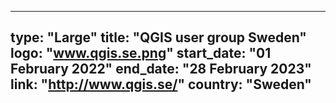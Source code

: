 
---
type: "Large"
title: "QGIS user group Sweden"
logo: "www.qgis.se.png"
start_date: "01 February 2022"
end_date: "28 February 2023"
link: "http://www.qgis.se/"
country: "Sweden"
---
